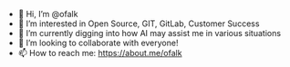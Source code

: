 - 👋 Hi, I’m @ofalk
- 👀 I’m interested in Open Source, GIT, GitLab, Customer Success
- 🌱 I’m currently digging into how AI may assist me in various situations
- 💞️ I’m looking to collaborate with everyone!
- 📫 How to reach me: https://about.me/ofalk

<!---
ofalk/ofalk is a ✨ special ✨ repository because its `README.md` (this file) appears on your GitHub profile.
You can click the Preview link to take a look at your changes.
--->
